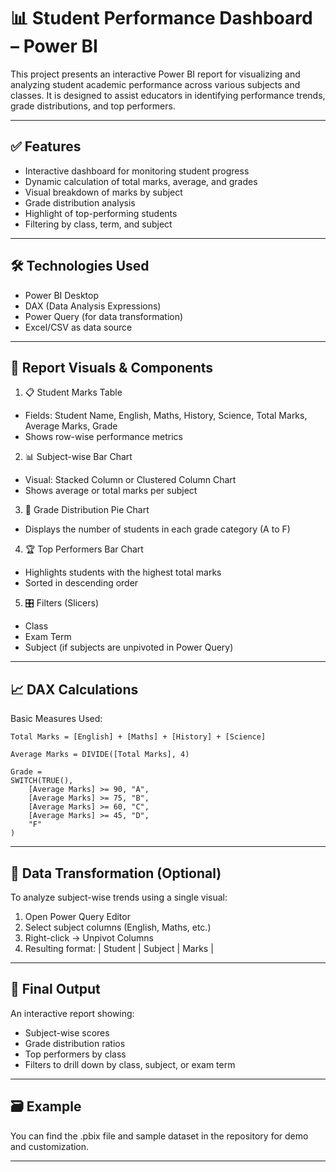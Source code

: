 
# 📊 Student Performance Dashboard – Power BI

This project presents an interactive Power BI report for visualizing and analyzing student academic performance across various subjects and classes. It is designed to assist educators in identifying performance trends, grade distributions, and top performers.

---

## ✅ Features

* Interactive dashboard for monitoring student progress
* Dynamic calculation of total marks, average, and grades
* Visual breakdown of marks by subject
* Grade distribution analysis
* Highlight of top-performing students
* Filtering by class, term, and subject

---

## 🛠 Technologies Used

* Power BI Desktop
* DAX (Data Analysis Expressions)
* Power Query (for data transformation)
* Excel/CSV as data source

---

## 📌 Report Visuals & Components

1. 📋 Student Marks Table

* Fields: Student Name, English, Maths, History, Science, Total Marks, Average Marks, Grade
* Shows row-wise performance metrics

2. 📊 Subject-wise Bar Chart

* Visual: Stacked Column or Clustered Column Chart
* Shows average or total marks per subject

3. 🥧 Grade Distribution Pie Chart

* Displays the number of students in each grade category (A to F)

4. 🏆 Top Performers Bar Chart

* Highlights students with the highest total marks
* Sorted in descending order

5. 🎛 Filters (Slicers)

* Class
* Exam Term
* Subject (if subjects are unpivoted in Power Query)

---

## 📈 DAX Calculations

Basic Measures Used:

```dax
Total Marks = [English] + [Maths] + [History] + [Science]

Average Marks = DIVIDE([Total Marks], 4)

Grade = 
SWITCH(TRUE(),
    [Average Marks] >= 90, "A",
    [Average Marks] >= 75, "B",
    [Average Marks] >= 60, "C",
    [Average Marks] >= 45, "D",
    "F"
)
```

---

## 🧮 Data Transformation (Optional)

To analyze subject-wise trends using a single visual:

1. Open Power Query Editor
2. Select subject columns (English, Maths, etc.)
3. Right-click → Unpivot Columns
4. Resulting format:
   \| Student | Subject | Marks |

---

## 📌 Final Output

An interactive report showing:

* Subject-wise scores
* Grade distribution ratios
* Top performers by class
* Filters to drill down by class, subject, or exam term

---

## 🗃 Example

You can find the .pbix file and sample dataset in the repository for demo and customization.

---


